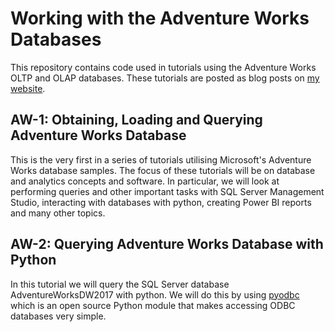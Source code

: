 
# Working with the Adventure Works Databases

This repository contains code used in tutorials using the Adventure Works OLTP
and OLAP databases. These tutorials are posted as blog posts on
[my website](https://dlwhittenbury.github.io/).

## AW-1: Obtaining, Loading and Querying Adventure Works Database

This is the very first in a series of tutorials utilising Microsoft's Adventure
Works database samples. The focus of these tutorials will be on database and
analytics concepts and software. In particular, we will look at performing
queries and other important tasks with SQL Server Management Studio, interacting
with databases with python, creating Power BI reports and many other topics.

## AW-2: Querying Adventure Works Database with Python

In this tutorial we will query the SQL Server database AdventureWorksDW2017 with
python. We will do this by using [pyodbc](https://pypi.org/project/pyodbc/)
which is an open source Python module that makes accessing ODBC databases very
simple.
